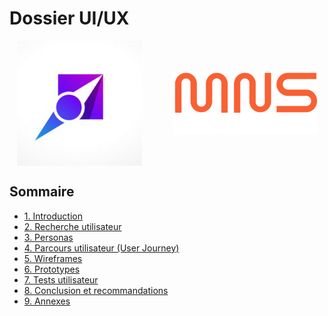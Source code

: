 # Dossier UI/UX
<div style="display: flex; align-items: center; gap: 50px; justify-content: center;">
    <img src="../assets/images/logo_taskforce_light.png" alt="TaskForce Logo" width="200"/>
    <img src="../assets/images/logo_metz_numeric_school.svg" alt="Metz Numeric School Logo" width="230"/>
</div>

## Sommaire
- [1. Introduction](#1-introduction)
- [2. Recherche utilisateur](#2-recherche-utilisateur)
- [3. Personas](#3-personas)
- [4. Parcours utilisateur (User Journey)](#4-parcours-utilisateur-user-journey)
- [5. Wireframes](#5-wireframes)
- [6. Prototypes](#6-prototypes)
- [7. Tests utilisateur](#7-tests-utilisateur)
- [8. Conclusion et recommandations](#8-conclusion-et-recommandations)
- [9. Annexes](#9-annexes)